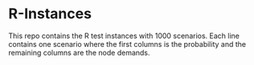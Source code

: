 # R-Instances
This repo contains the R test instances with 1000 scenarios. Each line contains one scenario where the first columns is the probability and the remaining columns are the node demands. 

